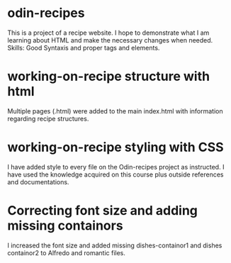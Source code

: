 # odin-recipes

This is a project of a recipe website. I hope to demonstrate what I am learning about HTML and make the necessary changes when needed. Skills: Good Syntaxis and proper tags and elements.  

# working-on-recipe structure with html

Multiple pages (.html) were added to the main index.html with information regarding recipe structures. 

# working-on-recipe styling with CSS

I have added style to every file on the Odin-recipes project as instructed. I have used the knowledge acquired on this course plus outside references and documentations. 

# Correcting font size and adding missing containors

I increased the font size and added missing dishes-containor1 and dishes containor2 to Alfredo and romantic files. 